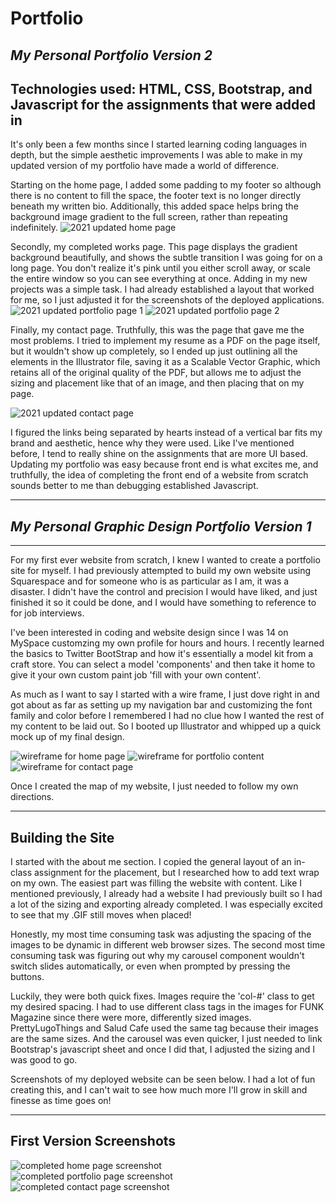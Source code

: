 # Portfolio
## *My Personal Portfolio Version 2*
**Technologies used: HTML, CSS, Bootstrap, and Javascript for the assignments that were added in**
------------

It's only been a few months since I started learning coding languages in depth, but the simple aesthetic improvements I was able to make in my updated version of my portfolio have made a world of difference. 

Starting on the home page, I added some padding to my footer so although there is no content to fill the space, the footer text is no longer directly beneath my written bio. Additionally, this added space helps bring the background image gradient to the full screen, rather than repeating indefinitely. 
<img src="/screenshots/portfolio_2021_home.png" alt="2021 updated home page"/>

Secondly, my completed works page. This page displays the gradient background beautifully, and shows the subtle transition I was going for on a long page. You don't realize it's pink until you either scroll away, or scale the entire window so you can see everything at once. Adding in my new projects was a simple task. I had already established a layout that worked for me, so I just adjusted it for the screenshots of the deployed applications. 
<img src="/screenshots/portfolio_2021_works_1.png" alt="2021 updated portfolio page 1"/>
<img src="/screenshots/portfolio_2021_works_2.png" alt="2021 updated portfolio page 2"/>

Finally, my contact page. Truthfully, this was the page that gave me the most problems. I tried to implement my resume as a PDF on the page itself, but it wouldn't show up completely, so I ended up just outlining all the elements in the Illustrator file, saving it as a Scalable Vector Graphic, which retains all of the original quality of the PDF, but allows me to adjust the sizing and placement like that of an image, and then placing that on my page. 

<img src="/screenshots/portfolio_2021_contact" alt="2021 updated contact page"/>


I figured the links being separated by hearts instead of a vertical bar fits my brand and aesthetic, hence why they were used. Like I've mentioned before, I tend to really shine on the assignments that are more UI based. Updating my portfolio was easy because front end is what excites me, and truthfully, the idea of completing the front end of a website from scratch sounds better to me than debugging established Javascript. 

------------

## *My Personal Graphic Design Portfolio Version 1*

------------

For my first ever website from scratch, I knew I wanted to create a portfolio site for myself. I had previously attempted to build my own website using Squarespace and for someone who is as particular as I am, it was a disaster. I didn't have the control and precision I would have liked, and just finished it so it could be done, and I would have something to reference to for job interviews. 

I've been interested in coding and website design since I was 14 on MySpace customzing my own profile for hours and hours. I recently learned the basics to Twitter BootStrap and how it's essentially a model kit from a craft store. You can select a model 'components' and then take it home to give it your own custom paint job 'fill with your own content'.

As much as I want to say I started with a wire frame, I just dove right in and got about as far as setting up my navigation bar and customizing the font family and color before I remembered I had no clue how I wanted the rest of my content to be laid out. So I booted up Illustrator and whipped up a quick mock up of my final design. 

<img src="/wireframe/website-wireframe-01.jpg" alt="wireframe for home page"/>
<img src="/wireframe/website-wireframe-02.jpg" alt="wireframe for portfolio content" />
<img src="/wireframe/website-wireframe-03.jpg" alt="wireframe for contact page"/>

Once I created the map of my website, I just needed to follow my own directions.

-----------
## Building the Site

I started with the about me section. I copied the general layout of an in-class assignment for the placement, but I researched how to add text wrap on my own. 
The easiest part was filling the website with content. Like I mentioned previously, I already had a website I had previously built so I had a lot of the sizing and exporting already completed. I was especially excited to see that my .GIF still moves when placed!

Honestly, my most time consuming task was adjusting the spacing of the images to be dynamic in different web browser sizes. The second most time consuming task was figuring out why my carousel component wouldn't switch slides automatically, or even when prompted by pressing the buttons. 

Luckily, they were both quick fixes. Images require the 'col-#' class to get my desired spacing. I had to use different class tags in the images for FUNK Magazine since there were more, differently sized images. PrettyLugoThings and Salud Cafe used the same tag because their images are the same sizes. And the carousel was even quicker, I just needed to link Bootstrap's javascript sheet and once I did that, I adjusted the sizing and I was good to go. 

Screenshots of my deployed website can be seen below. I had a lot of fun creating this, and I can't wait to see how much more I'll grow in skill and finesse as time goes on!

-----------

## First Version Screenshots

<img src="/screenshots/home-final.png" alt="completed home page screenshot"/>
<img src="/screenshots/portfolio-final.png" alt="completed portfolio page screenshot"/>
<img src="/screenshots/contact-final.png" alt="completed contact page screenshot"/>


